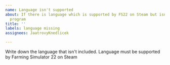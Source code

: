 ```yaml
---
name: Language isn't supported
about: If there is language which is supported by FS22 on Steam but isn't by this
  program
title: ''
labels: language missing
assignees: JaatrovyKnedlicek

---
```


Write down the language that isn't included. Language must be supported by Farming Simulator 22 on Steam
